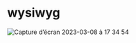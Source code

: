 # wysiwyg
![Capture d’écran 2023-03-08 à 17 34 54](https://user-images.githubusercontent.com/58308471/223787604-5dc19c53-6243-4329-beec-6bddcbce5298.png)
